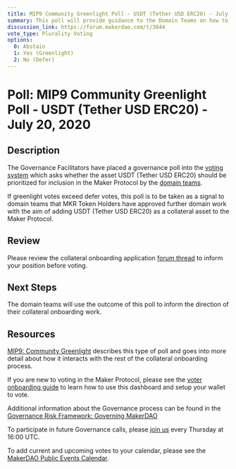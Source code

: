 ```yaml
---
title: MIP9 Community Greenlight Poll - USDT (Tether USD ERC20) - July 20, 2020
summary: This poll will provide guidance to the Domain Teams on how to prioritize onboarding additional collateral assets.
discussion_link: https://forum.makerdao.com/t/3044
vote_type: Plurality Voting
options:
  0: Abstain
  1: Yes (Greenlight)
  2: No (Defer)
---
```


# Poll: MIP9 Community Greenlight Poll - USDT (Tether USD ERC20) - July 20, 2020

## Description

The Governance Facilitators have placed a governance poll into the [voting system](https://vote.makerdao.com/polling) which asks whether the asset USDT (Tether USD ERC20) should be prioritized for inclusion in the Maker Protocol by the [domain teams](https://github.com/makerdao/mips/blob/master/MIP7/mip7.md#mip7c2-the-current-domain-roles-list).

If greenlight votes exceed defer votes, this poll is to be taken as a signal to domain teams that MKR Token Holders have approved further domain work with the aim of adding USDT (Tether USD ERC20) as a collateral asset to the Maker Protocol.

## Review

Please review the collateral onboarding application [forum thread](https://forum.makerdao.com/t/3044) to inform your position before voting.

## Next Steps

The domain teams will use the outcome of this poll to inform the direction of their collateral onboarding work.

## Resources

[MIP9: Community Greenlight](https://github.com/makerdao/mips/blob/Accepted/MIP9/mip9.md) describes this type of poll and goes into more detail about how it interacts with the rest of the collateral onboarding process.

If you are new to voting in the Maker Protocol, please see the [voter onboarding guide](https://community-development.makerdao.com/onboarding/voter-onboarding) to learn how to use this dashboard and setup your wallet to vote.

Additional information about the Governance process can be found in the [Governance Risk Framework: Governing MakerDAO](https://community-development.makerdao.com/governance/governance-risk-framework)

To participate in future Governance calls, please [join us](https://community-development.makerdao.com/governance/governance-and-risk-meetings) every Thursday at 16:00 UTC.

To add current and upcoming votes to your calendar, please see the [MakerDAO Public Events Calendar](https://calendar.google.com/calendar/embed?src=makerdao.com_3efhm2ghipksegl009ktniomdk%40group.calendar.google.com&ctz=America%2FLos_Angeles).
